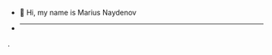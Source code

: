 - 👋 Hi, my name is Marius Naydenov
- ___
.

<!---
MariusNaydenov/MariusNaydenov is a ✨ special ✨ repository because its `README.md` (this file) appears on your GitHub profile.
You can click the Preview link to take a look at your changes.
--->
